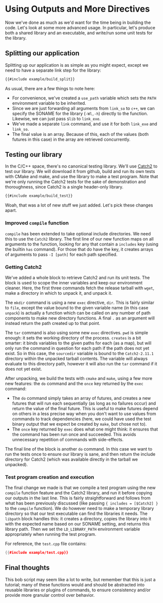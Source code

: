 # Using Outputs and More Directives

Now we've done as much as we'd want for the time being in building the code.
Let's look at some more advanced usage. In particular, let's produce both a
shared library and an executable, and write/run some unit tests for the library.

## Splitting our application
Splitting up our application is as simple as you might expect, except we need to
have a separate link step for the library:

```sh
{{#include example/build_split}}
```

As usual, there are a few things to note here:

* For convenience, we've created a `use_path` variable which sets the `PATH`
  environment variable to be inherited.
* Since we are just forwarding all arguments from `link_so` to `c++`, we can
  specify the SONAME for the library (`-Wl,-h`) directly to the function.
  Likewise, we can just pass `$lib` to `link_exe`.
* We've made a separate `link` command, and use it for both `link_exe` and
  `link_so`.
* The final value is an array. Because of this, each of the values (both futures
  in this case) in the array are retrieved concurrently.

## Testing our library
In the C/C++ space, there's no canonical testing library. We'll use [Catch2][]
to test our library. We will download it from github, build and run its own
tests with CMake and make, and use the library to make a test program. Note that
we're only running the Catch2 tests for the sake of demonstration and
thoroughness, since Catch2 is a single header-only library.

```sh
{{#include example/build_test}}
```

Woah, that was a lot of new stuff we just added. Let's pick these changes apart.

### Improved `compile` function
`compile` has been extended to take optional include directories. We need this
to use the `Catch2` library. The first line of our new function maps on all
arguments to the function, looking for any that contain a `includes` key (using
the builtin `has` command). For those that do have the key, it creates arrays of
arguments to pass `-I [path]` for each path specified.

### Getting Catch2
We've added a whole block to retrieve Catch2 and run its unit tests. The block
is used to scope the inner variables and keep our environment cleaner. Here, the
first three commands fetch the release tarball with `wget`, make a directory in
which to unpack it, and unpack it.

The `mkdir` command is using a new `exec` directive, `dir`. This is fairly
similar to `file`, except the value bound to the given variable name (in this
case `unpack`) is actually a function which can be called on any number of path
components to make new directory functions. A final `.` as an argument will
instead return the path created up to that point.
  
The `tar` command is also using some new `exec` directives. `pwd` is simple
enough: it sets the working directory of the process. `creates` is a bit
smarter: it binds variables to the given paths for each (as a map), but will
only run the command in question for each path if the path does not yet exist.
So in this case, the `sourcedir` variable is bound to the `Catch2-2.11.1`
directory within the unpacked tarball contents. The variable will always
evaluate to this directory path, however it will also run the `tar` command if
it does not yet exist.

After unpacking, we build the tests with `cmake` and `make`, using a few more
new features: the `do` command and the `once` key returned by the `exec` command:

* The `do` command simply takes an array of futures, and creates a new futures
  that will run each sequentially (as long as no failures occur) and return the
  value of the final future. This is useful to make futures depend on others in
  a less precise way when you don't want to use values from commands to track
  dependencies (here, we could have used the test binary output that we expect
  be created by `make`, but chose not to).
* The `once` key returned by `exec` does what one might think: it ensures that
  the command has been run once and succeeded. This avoids unnecessary
  repetition of commands with side-effects.

The final line of the block is another `do` command. In this case we want to run
the tests once to ensure our library is sane, and then return the include
directory for Catch2 (which was available directly in the tarball we unpacked).

### Test program creation and execution
The final change we made is that we compile a test program using the new
`compile` function feature and the Catch2 library, and run it before copying our
outputs in the last line. This is fairly straightforward and follows from what
has been previously discussed (like passing `{ includes = [$Catch2] }` to the
`compile` function). We do however need to make a temporary library directory so
that our test executable can find the libraries it needs. The `libpath` block
handles this: it creates a directory, copies the library into it with the
expected name based on our SONAME setting, and returns this library path. Then
we set the `LD_LIBRARY_PATH` environment variable appropriately when running the
test program.

For reference, the `test.cpp` file contains:

```c++
{{#include example/test.cpp}}
```

## Final thoughts
This bob script may seem like a lot to write, but remember that this is just a
tutorial; many of these functions would and should be abstracted into reusable
libraries or plugins of commands, to ensure consistency and/or provide more
granular control over behavior.

[Catch2]: https://github.com/catchorg/Catch2
